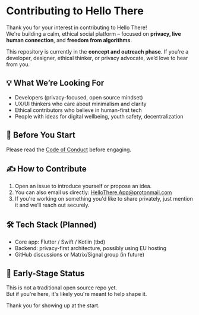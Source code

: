 # Contributing to Hello There

Thank you for your interest in contributing to Hello There!  
We're building a calm, ethical social platform – focused on **privacy, live human connection**, and **freedom from algorithms**.

This repository is currently in the **concept and outreach phase**. If you're a developer, designer, ethical thinker, or privacy advocate, we’d love to hear from you.

## 💡 What We’re Looking For

- Developers (privacy-focused, open source mindset)
- UX/UI thinkers who care about minimalism and clarity
- Ethical contributors who believe in human-first tech
- People with ideas for digital wellbeing, youth safety, decentralization

## 🚦 Before You Start

Please read the [Code of Conduct](./CODE_OF_CONDUCT.md) before engaging.

## ✍️ How to Contribute

1. Open an issue to introduce yourself or propose an idea.
2. You can also email us directly: [HelloThere.App@protonmail.com](mailto:HelloThere.App@protonmail.com)
3. If you're working on something you'd like to share privately, just mention it and we’ll reach out securely.

## 🛠️ Tech Stack (Planned)

- Core app: Flutter / Swift / Kotlin (tbd)
- Backend: privacy-first architecture, possibly using EU hosting
- GitHub discussions or Matrix/Signal group (in future)

## 🌱 Early-Stage Status

This is not a traditional open source repo yet.  
But if you're here, it's likely you're meant to help shape it.

Thank you for showing up at the start.
